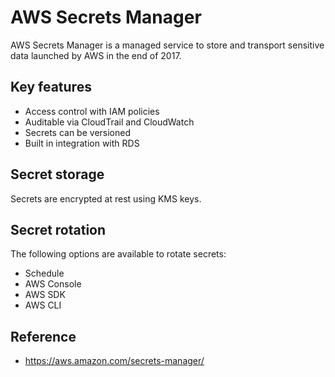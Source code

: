 # AWS Secrets Manager

AWS Secrets Manager is a managed service to store and transport sensitive data launched by AWS in the end of 2017.

## Key features

* Access control with IAM policies
* Auditable via CloudTrail and CloudWatch
* Secrets can be versioned
* Built in integration with RDS

## Secret storage

Secrets are encrypted at rest using KMS keys.

## Secret rotation

The following options are available to rotate secrets:

* Schedule
* AWS Console
* AWS SDK
* AWS CLI

## Reference

* https://aws.amazon.com/secrets-manager/
